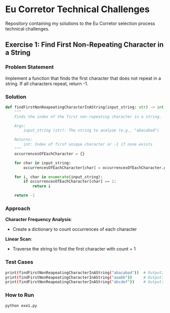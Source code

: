 # Eu Corretor Technical Challenges

Repository containing my solutions to the Eu Corretor selection process technical challenges.

## Exercise 1: Find First Non-Repeating Character in a String

### Problem Statement

Implement a function that finds the first character that does not repeat in a string. If all characters repeat, return -1.

### Solution

```python
def findFirstNonReapeatingCharacterInAString(input_string: str) -> int:
    """
    Finds the index of the first non-repeating character in a string.

    Args:
        input_string (str): The string to analyze (e.g., "abacabad")

    Returns:
        int: Index of first unique character or -1 if none exists
    """
    occurrencesOfEachCharacter = {}

    for char in input_string:
        occurrencesOfEachCharacter[char] = occurrencesOfEachCharacter.get(char, 0) + 1

    for i, char in enumerate(input_string):
        if occurrencesOfEachCharacter[char] == 1:
            return i

    return -1
```

### Approach

**Character Frequency Analysis**:

- Create a dictionary to count occurrences of each character

**Linear Scan**:

- Traverse the string to find the first character with count = 1

### Test Cases

```bash
print(findFirstNonReapeatingCharacterInAString("abacabad"))  # Output: 3 ('c')
print(findFirstNonReapeatingCharacterInAString("aaabb"))     # Output: -1
print(findFirstNonReapeatingCharacterInAString("abcdef"))    # Output: 0 ('a')
```

### How to Run

```bash
python exe1.py
```
